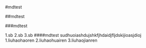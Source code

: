 #mdtest

##mdtest






###mdtest

1.sb
2.sb
3.sb
####mdtest
sudhuoiashdujshkfjhdaidjfljdskijioasjdioj
1.liuhaohaoren
2.liuhaohuairen
3.liuhaojianren
